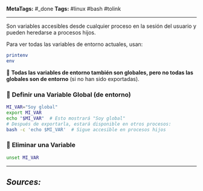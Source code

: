 **MetaTags:** #_done 
 **Tags:** #linux #bash #tolink 
- - -
Son variables accesibles desde cualquier proceso en la sesión del usuario y pueden heredarse a procesos hijos.

Para ver todas las variables de entorno actuales, usan:
```bash
printenv
env
```

🔹 **Todas las variables de entorno también son globales, pero no todas las globales son de entorno** (si no han sido exportadas).  
### 📌 **Definir una Variable Global (de entorno)**
```bash
MI_VAR="Soy global"
export MI_VAR
echo "$MI_VAR"  # Esto mostrará "Soy global"
# Después de exportarla, estará disponible en otros procesos:
bash -c 'echo $MI_VAR'  # Sigue accesible en procesos hijos
```

### 📌 **Eliminar una Variable**
```bash
unset MI_VAR
```

- - - 
## ***Sources:***